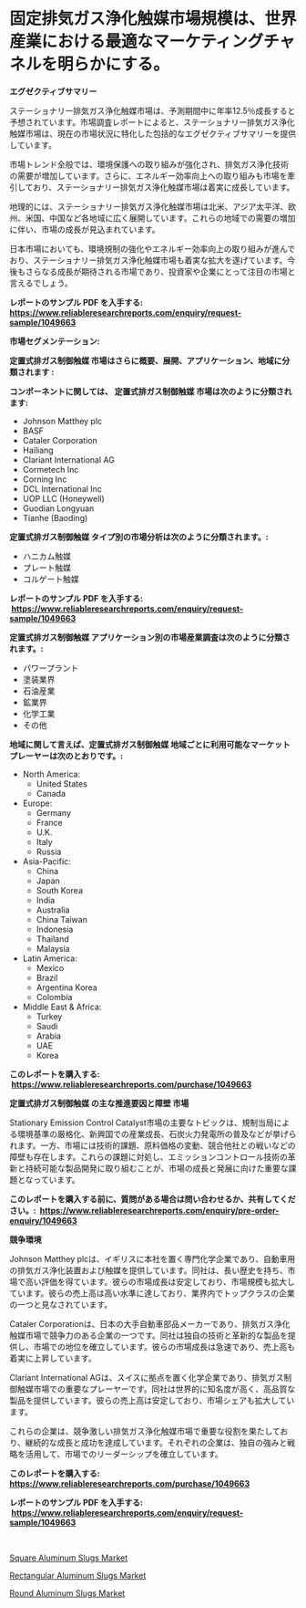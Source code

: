 <p><h1>固定排気ガス浄化触媒市場規模は、世界産業における最適なマーケティングチャネルを明らかにする。</h1></p><p><strong>エグゼクティブサマリー</strong></p>
<p><p>ステーショナリー排気ガス浄化触媒市場は、予測期間中に年率12.5％成長すると予想されています。市場調査レポートによると、ステーショナリー排気ガス浄化触媒市場は、現在の市場状況に特化した包括的なエグゼクティブサマリーを提供しています。</p><p>市場トレンド全般では、環境保護への取り組みが強化され、排気ガス浄化技術の需要が増加しています。さらに、エネルギー効率向上への取り組みも市場を牽引しており、ステーショナリー排気ガス浄化触媒市場は着実に成長しています。</p><p>地理的には、ステーショナリー排気ガス浄化触媒市場は北米、アジア太平洋、欧州、米国、中国など各地域に広く展開しています。これらの地域での需要の増加に伴い、市場の成長が見込まれています。</p><p>日本市場においても、環境規制の強化やエネルギー効率向上の取り組みが進んでおり、ステーショナリー排気ガス浄化触媒市場も着実な拡大を遂げています。今後もさらなる成長が期待される市場であり、投資家や企業にとって注目の市場と言えるでしょう。</p></p>
<p><strong>レポートのサンプル PDF を入手する: <a href="https://www.reliableresearchreports.com/enquiry/request-sample/1049663">https://www.reliableresearchreports.com/enquiry/request-sample/1049663</a></strong></p>
<p><strong>市場セグメンテーション:</strong></p>
<p><strong> 定置式排ガス制御触媒 市場はさらに概要、展開、アプリケーション、地域に分類されます :</strong></p>
<p><strong>コンポーネントに関しては、 定置式排ガス制御触媒 市場は次のように分類されます: &nbsp;</strong></p>
<p><ul><li>Johnson Matthey plc</li><li>BASF</li><li>Cataler Corporation</li><li>Hailiang</li><li>Clariant International AG</li><li>Cormetech Inc</li><li>Corning Inc</li><li>DCL International Inc</li><li>UOP LLC (Honeywell)</li><li>Guodian Longyuan</li><li>Tianhe (Baoding)</li></ul></p>
<p><strong> 定置式排ガス制御触媒 タイプ別の市場分析は次のように分類されます。:</strong></p>
<p><ul><li>ハニカム触媒</li><li>プレート触媒</li><li>コルゲート触媒</li></ul></p>
<p><strong>レポートのサンプル PDF を入手する: &nbsp;<a href="https://www.reliableresearchreports.com/enquiry/request-sample/1049663">https://www.reliableresearchreports.com/enquiry/request-sample/1049663</a></strong></p>
<p><strong> 定置式排ガス制御触媒 アプリケーション別の市場産業調査は次のように分類されます。:</strong></p>
<p><ul><li>パワープラント</li><li>塗装業界</li><li>石油産業</li><li>鉱業界</li><li>化学工業</li><li>その他</li></ul></p>
<p><strong>地域に関して言えば、定置式排ガス制御触媒 地域ごとに利用可能なマーケットプレーヤーは次のとおりです。:</strong></p>
<p><ul>
    <li>
        North America:
        <ul>
            <li>United States</li>
            <li>Canada</li>
        </ul>
    </li>
    <li>
        Europe:
        <ul>
            <li>Germany</li>
            <li>France</li>
            <li>U.K.</li>
            <li>Italy</li>
            <li>Russia</li>
        </ul>
    </li>
    <li>
        Asia-Pacific:
        <ul>
            <li>China</li>
            <li>Japan</li>
            <li>South Korea</li>
            <li>India</li>
            <li>Australia</li>
            <li>China Taiwan</li>
            <li>Indonesia</li>
            <li>Thailand</li>
            <li>Malaysia</li>
        </ul>
    </li>
    <li>
        Latin America:
        <ul>
            <li>Mexico</li>
            <li>Brazil</li>
            <li>Argentina Korea</li>
            <li>Colombia</li>
        </ul>
    </li>
    <li>
        Middle East & Africa:
        <ul>
            <li>Turkey</li>
            <li>Saudi</li>
            <li>Arabia</li>
            <li>UAE</li>
            <li>Korea</li>
        </ul>
    </li>
    </ul></p>
<p><strong>このレポートを購入する: &nbsp;<a href="https://www.reliableresearchreports.com/purchase/1049663">https://www.reliableresearchreports.com/purchase/1049663</a></strong></p>
<p><strong>定置式排ガス制御触媒 の主な推進要因と障壁 市場</strong></p>
<p><p>Stationary Emission Control Catalyst市場の主要なトピックは、規制当局による環境基準の厳格化、新興国での産業成長、石炭火力発電所の普及などが挙げられます。一方、市場には技術的課題、原料価格の変動、競合他社との戦いなどの障壁も存在します。これらの課題に対処し、エミッションコントロール技術の革新と持続可能な製品開発に取り組むことが、市場の成長と発展に向けた重要な課題となっています。</p></p>
<p><strong>このレポートを購入する前に、質問がある場合は問い合わせるか、共有してください。:&nbsp; <a href="https://www.reliableresearchreports.com/enquiry/pre-order-enquiry/1049663">https://www.reliableresearchreports.com/enquiry/pre-order-enquiry/1049663</a></strong></p>
<p><strong>競争環境</strong></p>
<p><p>Johnson Matthey plcは、イギリスに本社を置く専門化学企業であり、自動車用の排気ガス浄化装置および触媒を提供しています。同社は、長い歴史を持ち、市場で高い評価を得ています。彼らの市場成長は安定しており、市場規模も拡大しています。彼らの売上高は高い水準に達しており、業界内でトップクラスの企業の一つと見なされています。</p><p>Cataler Corporationは、日本の大手自動車部品メーカーであり、排気ガス浄化触媒市場で競争力のある企業の一つです。同社は独自の技術と革新的な製品を提供し、市場での地位を確立しています。彼らの市場成長は急速であり、売上高も着実に上昇しています。</p><p>Clariant International AGは、スイスに拠点を置く化学企業であり、排気ガス制御触媒市場での重要なプレーヤーです。同社は世界的に知名度が高く、高品質な製品を提供しています。彼らの売上高は安定しており、市場シェアも拡大しています。</p><p>これらの企業は、競争激しい排気ガス浄化触媒市場で重要な役割を果たしており、継続的な成長と成功を達成しています。それぞれの企業は、独自の強みと戦略を活用して、市場でのリーダーシップを確立しています。</p></p>
<p><strong>このレポートを購入する: &nbsp; <a href="https://www.reliableresearchreports.com/purchase/1049663">https://www.reliableresearchreports.com/purchase/1049663</a></strong></p>
<p><strong>レポートのサンプル PDF を入手する: &nbsp;<a href="https://www.reliableresearchreports.com/enquiry/request-sample/1049663">https://www.reliableresearchreports.com/enquiry/request-sample/1049663</a></strong><strong></strong></p>
<p>&nbsp;</p>
<p><p><a href="https://github.com/lubmix/Market-Research-Report-List-1/blob/main/square-aluminum-slugs-market.md">Square Aluminum Slugs Market</a></p><p><a href="https://github.com/Hazelklievgspy6vdcsmu106w/Market-Research-Report-List-1/blob/main/rectangular-aluminum-slugs-market.md">Rectangular Aluminum Slugs Market</a></p><p><a href="https://github.com/joannagoyvaerts/Market-Research-Report-List-1/blob/main/round-aluminum-slugs-market.md">Round Aluminum Slugs Market</a></p></p>